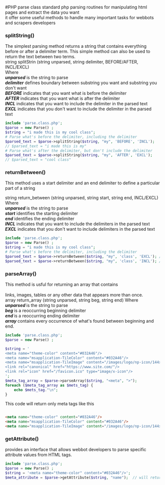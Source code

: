 #PHP parse class
standard php parsing routines for manipulating html pages and extract the data you want <br>
it offer some useful methods to handle many important tasks for webbots and scrapers developers <br>
### splitString()
The simplest parsing method returns a string that contains everything <br>
before or after a delimiter term. This simple method can also be used to <br>
return the text between two terms.<br>
string splitStrin (string unparsed, string delimiter, BEFORE/AFTER, INCL/EXCL)<br>
Where<br>
<i><b>unparsed</i></b> is the string to parse<br>
<i><b>delimiter</i></b> defines boundary between substring you want and substring you don't want<br>
<i><b>BEFORE</i></b> indicates that you want what is before the delimiter<br>
<i><b>AFTER</i></b> indicates that you want what is after the delimiter<br>
<i><b>INCL</i></b> indicates that you want to include the delimiter in the parsed text<br>
<i><b>EXCL</i></b> indicates that you don't want to include the delimiter in the parsed text<br>

```php
include 'parse.class.php';
$parse = new Parse() ;
$string = "i made this is my cool class";
# Parse what's before the delimiter, including the delimiter
$parsed_text = $parse->splitString($string, "my", 'BEFORE', 'INCL');
// $parsed_text = "i made this is my"
# Parse what's after the delimiter, but don't include the delimiter
$parsed_text = $parse->splitString($string, "my", 'AFTER', 'EXCL');
// $parsed_text = "cool class"
```
### returnBetween()
This method uses a start delimiter and an end delimiter
to define a particular part of a string

string return_between (string unparsed, string start, string end, INCL/EXCL)
Where <br>
<i><b>unparsed</i></b> is the string to parse<br>
<i><b>start</i></b> identifies the starting delimiter<br>
<i><b>end</i></b> identifies the ending delimiter<br>
<i><b>INCL</i></b> indicates that you want to include the delimiters in the parsed text<br>
<i><b>EXCL</i></b> indicates that you don't want to include delimiters in the parsed text<br>
```php
include 'parse.class.php';
$parse = new Parse() ;
$string = "i made this is my cool class";
# Parse what's before the delimiter, including the delimiter
$parsed_text = $parse->returnBetween($string, "my", 'class', 'EXCL'); // will return cool
$parsed_text = $parse->returnBetween($string, "my", 'class', 'INCL'); // will return my cool class
```
### parseArray()
This method is usful for returning an array that contains <br>     
links, images, tables or any other data that appears more than once. <br>
array return_array (string unparsed, string beg, string end)
Where <br>
<i><b>unparsed </i></b>is the string to parse <br>
<i><b>beg </i></b> is a reoccurring beginning delimiter <br>
<i><b>end </i></b> is a reoccurring ending delimiter <br>
<i><b>array </i></b> contains every occurrence of what's found between beginning and end. <br>
```php
include 'parse.class.php';
$parse = new Parse() ;

$string = '
<meta name="theme-color" content="#032A46"/>
<meta name="msapplication-TileColor" content="#032A46"/>
<meta name="msapplication-TileImage" content="/images/logo/np-icon/144x144.png"/>
<link rel="canonical" href="https://www.site.com/"/>
<link rel="icon" href="/favicon.ico" type="image/x-icon"/>
';
$meta_tag_array = $parse->parseArray($string, "<meta", ">");
foreach ($meta_tag_array as $mets_tag) {
    echo $mets_tag."\n";
}
```
This code will return only meta tags like this <br>
```html

<meta name="theme-color" content="#032A46"/>
<meta name="msapplication-TileColor" content="#032A46"/>
<meta name="msapplication-TileImage" content="/images/logo/np-icon/144x144.png"/>
```
### getAttribute()
provides an interface that allows webbot developers to parse specific attribute values from HTML tags.
```php
include 'parse.class.php';
$parse = new Parse() ;
$string = '<meta name="theme-color" content="#032A46"/>';
$meta_attribute = $parse->getAttribute($string, "name");  // will return 'theme-color'
```
